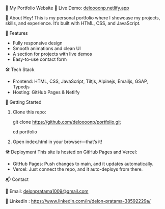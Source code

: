 📌 My Portfolio Website
🚀 Live Demo: [deloooonp.netlify.app](https://deloooonp.netlify.app/)

📝 About
Hey! This is my personal portfolio where I showcase my projects, skills, and experience. It’s built with HTML, CSS, and JavaScript.

🎨 Features
- Fully responsive design
- Smooth animations and clean UI
- A section for projects with live demos
- Easy-to-use contact form

🛠 Tech Stack
- Frontend: HTML, CSS, JavaScript, Tiltjs, Alpinejs, Emailjs, GSAP, Typedjs
- Hosting: GitHub Pages & Netlify

🚀 Getting Started
1. Clone this repo:
   
     git clone https://github.com/deloooonp/portfolio.git
  
     cd portfolio

3. Open index.html in your browser—that’s it!
   
🛠 Deployment
This site is hosted on GitHub Pages and Vercel:

- GitHub Pages: Push changes to main, and it updates automatically.
- Vercel: Just connect the repo, and it auto-deploys from there.
  
📬 Contact

📧 Email: delonpratama1009@gmail.com

🔗 LinkedIn : https://www.linkedin.com/in/delon-pratama-38592229a/
